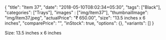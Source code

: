 {
    "title": "Item 37",
    "date": "2018-05-10T08:02:34+05:30",
    "tags": ["Black"],
    "categories": ["Trays"],
    "images" : ["img/Item37"],
    "thumbnailImage": "img/Item37.jpeg",
    "actualPrice": "₹ 650.00",
    "size": "13.5 inches x 6 inches",
    "comparePrice": "",
    "inStock": true,
    "options": {},
    "variants": []
}

Size: 13.5 inches x 6 inches